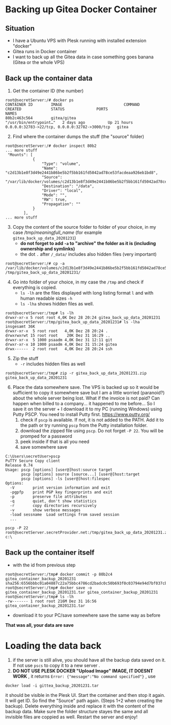 # Backing up Gitea Docker Container

## Situation

- I have a Ubuntu VPS with Plesk running with installed extension "docker"
- Gitea runs in Docker container
- I want to back up all the Gitea data in case something goes banana (Gitea or the whole VPS)

## Back up the container data

1. Get the container ID (the number)

```shell
root@secretServer:/# docker ps
CONTAINER ID        IMAGE                           COMMAND                  CREATED             STATUS              PORTS                                            NAMES
80b2c463c564        gitea/gitea                     "/usr/bin/entrypoint…"   2 days ago          Up 21 hours         0.0.0.0:32783->22/tcp, 0.0.0.0:32782->3000/tcp   gitea
```

2. Find where the container dumps the stuff (the "source" folder)

```shell
root@secretServer:/# docker inspect 80b2
... more stuff
 "Mounts": [
            {
                "Type": "volume",
                "Name": "c2d13b1e8f3d49e2441b86be5b2f5bb161fd5042ad78ce53facdeaa926eb1bd8",
                "Source": "/var/lib/docker/volumes/c2d13b1e8f3d49e2441b86be5b2f5bb161fd5042ad78ce53facdeaa926eb1bd8/_data",
                "Destination": "/data",
                "Driver": "local",
                "Mode": "",
                "RW": true,
                "Propagation": ""
            }
        ],
... more stuff
```

3. Copy the content of the source folder to folder of your choice, in my case /tmp/_meaningfull_name_ (for example `gitea_back_up_data_20201231`)
   - **do not forget to add `-a` to "archive" the folder as it is (including ownership and symlinks)**
   - the dot `.` after `/_data/` includes also hidden files (very important)

```shell
root@secretServer:/# cp -a /var/lib/docker/volumes/c2d13b1e8f3d49e2441b86be5b2f5bb161fd5042ad78ce53facdeaa926eb1bd8/_data/. /tmp/gitea_back_up_data_20201231/
```

4. Go into folder of your choice, in my case the `/tmp` and check if everything is copied.
   - `ls -lh` are the files displayed with long listing format `l` and with human readable sizes `-h`
   - `ls -lha` shows hidden files as well.

```shell
root@secretServer:/tmp# ls -lh
drwxr-xr-x 5 root root 4,0K Dez 28 20:24 gitea_back_up_data_20201231
root@secretServer:/tmp/gitea_back_up_data_20201231# ls -lha
insgesamt 36K
drwxr-xr-x  5 root root   4,0K Dez 28 20:24 .
drwxrwxrwt 15 root root    20K Dez 31 16:29 ..
drwxr-xr-x  5 1000 psaadm 4,0K Dez 31 12:11 git
drwxr-xr-x 10 1000 psaadm 4,0K Dez 31 15:24 gitea
drwx------  2 root root   4,0K Dez 28 20:24 ssh
```

5. Zip the stuff
   - `-r` includes hidden files as well

```shell
root@secretServer:/tmp# zip -r gitea_back_up_data_20201231.zip gitea_back_up_data_20201231
```

6. Place the data somewhere save. The VPS is backed up so it would be sufficient to copy it somewhere save but I am a little worried (paranoid?) about the whole server being lost. What if the invoice is not paid? Can happen when billed to a company... it happened to me before... So I save it on the server + I download it to my PC (running Windows) using Putty PSCP. You need to install Putty first. <https://www.putty.org/>
   1. check if `pscp` is available. If not, it is not added to the PATH. Add it to the path or try running `pscp` from the Putty installation folder.
   2. download the zipped file using `pscp`. Do not forget `-P 22`. You will be promped for a password
   3. peek inside if that is all you need
   4. save somewhere save

```shell
C:\Users\secretUser>pscp
PuTTY Secure Copy client
Release 0.74
Usage: pscp [options] [user@]host:source target
       pscp [options] source [source...] [user@]host:target
       pscp [options] -ls [user@]host:filespec
Options:
  -V        print version information and exit
  -pgpfp    print PGP key fingerprints and exit
  -p        preserve file attributes
  -q        quiet, don't show statistics
  -r        copy directories recursively
  -v        show verbose messages
  -load sessname  Load settings from saved session
  ...
```

```
pscp -P 22 root@secretServer.secretProvider.net:/tmp/gitea_back_up_data_20201231.zip c:\
```

## Back up the container itself

- with the id from previous step

```shell
root@secretServer:/tmp# docker commit -p 80b2c4 gitea_container_backup_20201231
sha256:6556bbbc01a04887c22a75bbc4786cd2badc0c50b693f0c03794e94d7bf037cb
root@secretServer:/tmp# docker save -o gitea_container_backup_20201231.tar gitea_container_backup_20201231
root@secretServer:/tmp# ls -lh
-rw------- 1 root root 216M Dez 31 16:56 gitea_container_backup_20201231.tar
```

- download it to your PC/save somewhere save the same way as before

**That was all, your data are save**

# Loading the data back

1. if the server is still alive, you should have all the backup data saved on it. If not use `pscs` to copy it to a new server .
2. **DO NOT USE PLESK DOCKER "Upload Image" IMAGE, IT DOESNT WORK** , it returns `Error: {"message":"No command specified"}` , use

```
docker load -i gittea_backup_20201231.tar
```

it should be visible in the Plesk UI. Start the container and then stop it again. It will get ID. So find the "Source" path again. (Steps 1+2 when creating the backup). Delete everything inside and replace it with the content of the backup data. Make sure the folder structure stayes the same and all invisible files are coppied as well. Restart the server and enjoy!
